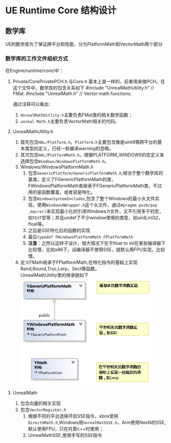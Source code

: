 # UE Runtime Core 结构设计

## 数学库
UE的数学库为了保证跨平台和性能，分为PlatformMath和VectorMath两个部分
### 数学库的工作文件组织方式
在Engine/runtime/core/中：

1.	Private/CorePrivatePCH.h 与Core.h 基本上是一样的，前者用来做PCH。在这个文件中，数学库的包含关系如下
			#include "UnrealMathUtility.h"	// FMat.
			#include "UnrealMath.h"			// Vector math functions.

	通过注释可以看出:
	1.	`UnrealMathUitlity.h`主要负责FMat类的相关数学函数；
	2.	`unreal Math.h`主要负责VectorMath相关的代码。

2. UnrealMathUtility.h 
	1.	首先包含`HAL/Platform.h`。`Platform.h`主要包含像是uint8等跨平台的基本类型的定义，已经一些编译warning的忽略。
	2.	其次包含`HAL/PlatformMath.h`。根据PLATFORM_WINDOWS的宏定义来选择包含`Windows/WindowsPlatformMath.h`。
	3.	Windows/WindowsPlatformMath.h
	    1.	包含`GenericPlatform/GenericPlatformMath.h`,相当于整个数学库的基类，定义了FGenericPlatformMath的类，FWindowsPlatformMath类继承于FGenericPlatformMath类，不过用的是函数覆盖，或者说是特化。
	    2.	包含`WindowsSystemIncludes`,包含了整个Windows的最小头文件实现。使用`WindowsHWrapper.h`这个头文件，通过`#pragma push/pop _macro()`来实现最小化的引用Windows.h文件，又不引用多于的宏，如`TEXT`宏等；并且undef了不少window使用的类型，如uin8,int32，float等。
		3.	之后是SSE特化后的函数的实现
		4.	最后``typedef FWindowsPlatformMath FPlatformMath``
		5.	**注意**：之所以这样子设计，很大情况下在于float to int在某些编译器下比较慢，比如x86下，设编译器不使用SSE，就默认用FPU实现，比较慢。
	4.	定义FMath继承于FPlatformMath,在特化指令的基础上实现Rand,Round,Truc,Lerp，Sect等函数。  
		UnrealMathUtility里的继承链如下 
		![Add](Picture/PlatformMathClassDiagram.png)

2.	UnrealMath
	1.	包含向量的相关实现
	2.	包含`VectorRegister.h`
		1.	根据不同的平台选择开启SSE指令，xbox使用`DirectXMath.h`,Windows用`UnrealMathSSE.h`，Arm使用NeoN的SSE,默认使用FPU，只在托管c++时使用；
		2.	UnrealMathSSE,使用手写的SSE指令
